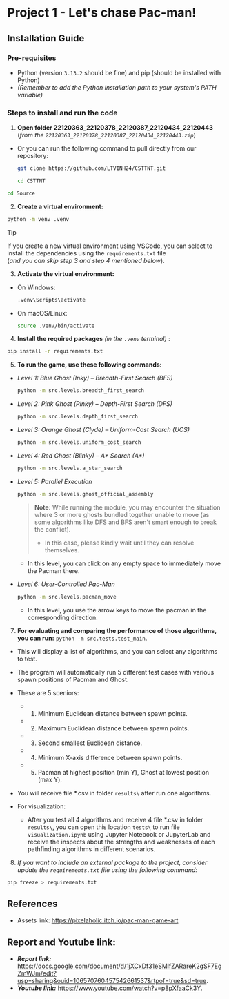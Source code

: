 # Project 1 - Let's chase Pac-man!

## Installation Guide

### Pre-requisites

- Python (version `3.13.2` should be fine) and pip (should be installed with Python)
- _(Remember to add the Python installation path to your system's PATH variable)_

### Steps to install and run the code

1. **Open folder 22120363_22120378_22120387_22120434_22120443** \
  (*from the `22120363_22120378_22120387_22120434_22120443.zip`*)

- Or you can run the following command to pull directly from our repository:
  ```bash
  git clone https://github.com/LTVINH24/CSTTNT.git
  ```
  ```bash
  cd CSTTNT
  ```

```bash
cd Source
```
2. **Create a virtual environment:**

```bash
python -m venv .venv
```

> [!Tip]
> If you create a new virtual environment using VSCode, you can select to install the dependencies using the `requirements.txt` file\
> (_and you can skip step 3 and step 4 mentioned below_).

3. **Activate the virtual environment:**

- On Windows:
  ```bash
  .venv\Scripts\activate
  ```

- On macOS/Linux:
  ```bash
  source .venv/bin/activate
  ```

4. **Install the required packages** _(in the `.venv` terminal)_ :

```bash
pip install -r requirements.txt
```

5. **To run the game, use these following commands:**

- _Level 1: Blue Ghost (Inky) – Breadth-First Search (BFS)_
  ```bash
  python -m src.levels.breadth_first_search
  ```

- _Level 2: Pink Ghost (Pinky) – Depth-First Search (DFS)_
  ```bash
  python -m src.levels.depth_first_search
  ```

- _Level 3: Orange Ghost (Clyde) – Uniform-Cost Search (UCS)_
  ```bash
  python -m src.levels.uniform_cost_search
  ```

- _Level 4: Red Ghost (Blinky) – A* Search (A*)_
  ```bash
  python -m src.levels.a_star_search
  ```

- _Level 5: Parallel Execution_
  ```bash
  python -m src.levels.ghost_official_assembly
  ```
  >  **Note:** While running the module, you may encounter the situation where 3 or more ghosts bundled together
  unable to move (as some algorithms like DFS and BFS aren't smart enough to break the conflict).
  > - In this case, please kindly wait until they can resolve themselves.
  
  - In this level, you can click on any empty space to immediately move the Pacman there.

- _Level 6: User-Controlled Pac-Man_
  ```bash
  python -m src.levels.pacman_move
  ```
  - In this level, you use the arrow keys to move the pacman in the corresponding direction.

7. **For evaluating and comparing the performance of those algorithms, you can run:** `python -m src.tests.test_main`. 

  - This will display a list of algorithms, and you can select any algorithms to test. 
  - The program will automatically run 5 different test cases with various spawn positions of Pacman and Ghost.
  - These are 5 sceniors:
    * 1. Minimum Euclidean distance between spawn points.
    * 2. Maximum Euclidean distance between spawn points.
    * 3. Second smallest Euclidean distance.
    * 4. Minimum X-axis difference between spawn points.
    * 5. Pacman at highest position (min Y), Ghost at lowest position (max Y).
  - You will receive file *.csv in folder `results\` after run one algorithms.

- For visualization:

  - After you test all 4 algorithms and receive 4 file *.csv in folder `results\`, you can open this location `tests\` to run file `visualization.ipynb` using Jupyter Notebook or JupyterLab and receive the inspects about the strengths and weaknesses of each pathfinding algorithms in different scenarios.

8. _If you want to include an external package to the project, consider update the `requirements.txt` file using the following command:_

```bash
pip freeze > requirements.txt
```

## References

- Assets link: https://pixelaholic.itch.io/pac-man-game-art

## Report and Youtube link:

- **_Report link:_**  <https://docs.google.com/document/d/1jXCxDf31eSMlfZARareK2gSF7EgZmWJm/edit?usp=sharing&ouid=106570760457542661537&rtpof=true&sd=true>.
- **_Youtube link:_** <https://www.youtube.com/watch?v=p8pXfaaCk3Y>.
